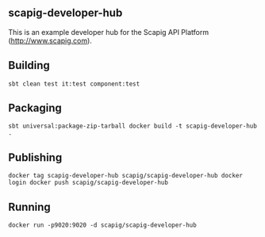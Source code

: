 ## scapig-developer-hub

This is an example developer hub for the Scapig API Platform (http://www.scapig.com).

## Building
``
sbt clean test it:test component:test
``

## Packaging
``
sbt universal:package-zip-tarball
docker build -t scapig-developer-hub .
``

## Publishing
``
docker tag scapig-developer-hub scapig/scapig-developer-hub
docker login
docker push scapig/scapig-developer-hub
``

## Running
``
docker run -p9020:9020 -d scapig/scapig-developer-hub
``
